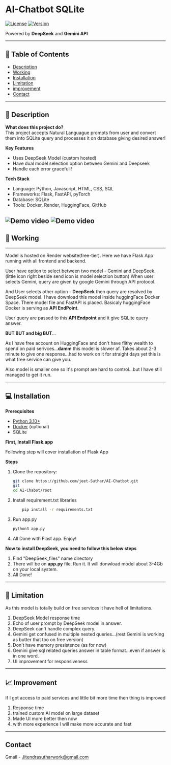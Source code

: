 # AI-Chatbot SQLite 

[![License](https://img.shields.io/badge/License-MIT-blue.svg)](https://opensource.org/licenses/MIT)
[![Version](https://img.shields.io/badge/Version-1.0.0-green.svg)]()


Powered by **DeepSeek** and **Gemini API**

---

## 📖 Table of Contents
- [Description](#-description)
- [Working](#-working)
- [Installation](#-installation)
- [Limitation](#-limitation)
- [improvement](#-improvement)
- [Contact](#-contact)

---

## 🚀 Description
**What does this project do?**  
This project accepts Natural Languague prompts from user and convert them into SQLite query and processes it on database giving desired answer!

**Key Features**  
- Uses DeepSeek Model (custom hosted)
- Have dual model selection option between Gemini and Deepseek
- Handle each error gracefull!

**Tech Stack**  
- Language: Python, Javascript, HTML, CSS, SQL
- Frameworks: Flask, FastAPI, pyTorch
- Database: SQLite
- Tools: Docker, Render, HuggingFace, GitHub 


![Demo video](</root/static/images/Screencast from 2025-02-02 18-19-08.gif>)
![Demo video](https://raw.githubusercontent.com/USERNAME/REPO/main/static/images/Screencast%20from%202025-02-02%2018-19-08(1).gif)
---
## 💼 Working
---
Model is hosted on Render website(free-tier). Here we have Flask App running with all frontend and backend.

User have option to select between two model - Gemini and DeepSeek.(little icon right beside send icon is model selection button) When user selects Gemini, query are given by google Gemini through API protocol. 

And User selects other option - **DeepSeek** then query are resolved by DeepSeek model. I have download this model inside huggingFace Docker Space. There model file and FastAPI is placed. Basicaly huggingFace Docker is serving as **API EndPoint**. 

User query are passed to this **API Endpoint** and it give SQLite query answer. 

**BUT BUT and big BUT**...

As I have free account on HuggingFace and don't have flithy wealth to spend on paid serivces...**damm** this model is slower af. Takes about 2-3 minute to give one response...had to work on it for straight days yet this is what free service can give you. 

Also model is smaller one so it's prompt are hard to control...but I have still managed to get it run.

---

## 💻 Installation
**Prerequisites**  
- [Python 3.10+](https://python.org)
- [Docker](https://docker.com) (optional)
- SQLite

**First, Install Flask.app**

Following step will cover installation of Flask App

**Steps**  
1. Clone the repository:
   ```bash
   git clone https://github.com/jeet-Suthar/AI-Chatbot.git
   git
   cd AI-Chabot/root
   ```

2. Install requirement.txt libraries
    ```bash
        pip install -r requirements.txt
    ```

3. Run app.py
    ```bash
    python3 app.py
    ```
4. All Done with Flast app. Enjoy!

**Now to install DeepSeek, you need to follow this below steps**

1. Find "DeepSeek_files" name directory
2. There will be on **app.py** file, Run it. It will donwload model about 3-4Gb on your local system. 
3. All Done! 

---
## 🚧 Limitation

As this model is totally build on free services it have hell of limitations.

1. DeepSeek Model response time
2. Echo of user prompt by DeepSeek model in answer.
3. DeepSeek can't handle complex query. 
4. Gemini get confused in multiple nested queries...(rest Gemini is working as butter that too on free version)
5. Don't have memory presistence (as for now)
6. Gemini give sql related queries answer in table format...even if answer is in one word. 
7. UI improvement for responsiveness

---
## 📈 Improvement

If I got access to paid services and little bit more time then thing is improved
1. Response time
2. trained custom AI model on large dataset
3. Made UI more better then now
4. with more experience I will make more accurate and fast

---
## Contact
Gmail - Jitendrasutharwork@gmail.com
